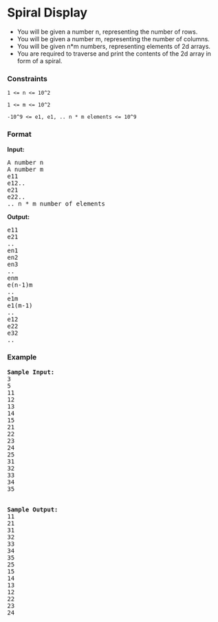 <h1>Spiral Display</h1>

<div>
  <ul>
    <li>You will be given a number n, representing the number of rows.</li>
<li> You will be given a number m, representing the number of columns.</li>
<li> You will be given n*m numbers, representing elements of 2d arrays.</li>
<li>You are required to traverse and print the contents of the 2d array in form of a spiral.</li>
  </ul>
</div>

<h3>Constraints</h3>
<code>1 <= n <= 10^2 </code>

<code>1 <= m <= 10^2 </code>

<code>-10^9 <= e1, e1, .. n * m elements <= 10^9</code>

<h3>Format</h3>
<strong>Input:</strong>
<pre>
A number n
A number m
e11
e12..
e21
e22..
.. n * m number of elements
</pre>

<strong>Output:</strong>
<pre>
e11
e21
..
en1
en2
en3
..
enm
e(n-1)m
..
e1m
e1(m-1)
..
e12
e22
e32
..
</pre>

<h3>Example</h3>
<pre>
<strong>Sample Input:</strong>
3
5
11
12
13
14
15
21
22
23
24
25
31
32
33
34
35
<br>
<strong>Sample Output:</strong>
11
21
31
32
33
34
35
25
15
14
13
12
22
23
24
</pre>
